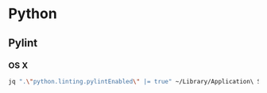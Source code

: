 # Python

## Pylint

### OS X

```sh
jq ".\"python.linting.pylintEnabled\" |= true" ~/Library/Application\ Support/Code/User/settings.json | sponge ~/Library/Application\ Support/Code/User/settings.json
```
